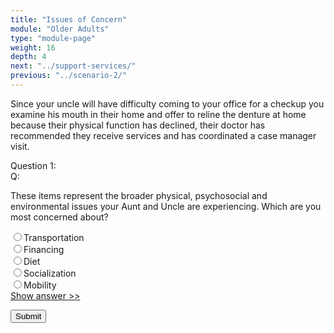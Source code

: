 ```yaml
---
title: "Issues of Concern"
module: "Older Adults"
type: "module-page"
weight: 16
depth: 4
next: "../support-services/"
previous: "../scenario-2/"
---
```

<form method="post" action="."><div class="pageblock"><p>Since your uncle will have difficulty coming to your office for a checkup you examine his mouth in their home and offer to reline the denture at home because their physical function has declined, their doctor has recommended they receive services and has coordinated a case manager visit.</p>
</div><div class="pageblock response-prioritized">







  


<div class="cases"><div class="casetitle">Question 1:</div><div class="casecontent"><div class="casequestion"><div class="casequestion-text clearfix"><div class="q-mod5">Q:</div><div class="question-text"><p>These items represent the broader physical, psychosocial and environmental issues your Aunt and Uncle are experiencing.  Which are you most concerned about?</p></div></div><form id="form-150" method="post"><div class="selection-list"><div><input name="question150" value="Transportation" type="radio" />Transportation</div><div><input name="question150" value="Financing" type="radio" />Financing</div><div><input name="question150" value="Diet" type="radio" />Diet</div><div><input name="question150" value="Socialization" type="radio" />Socialization</div><div><input name="question150" value="Mobility" type="radio" />Mobility</div></div></form></div><div class="casesanswerdisplay"><a href="#q150" class="moretoggle">Show answer &gt;&gt;</a><div id="q150" class="toggleable" style="display: none"><p><i>The correct answer is A:</i><div class="casequestionexplanation"></div></p></div></div></div></div>



  <script src="/media/quizblock/js/quizshow.js"></script>



</div><div class="submit-container"><input class="btn btn-info btn-submit-section" type="submit" value="Submit" /></div></form>